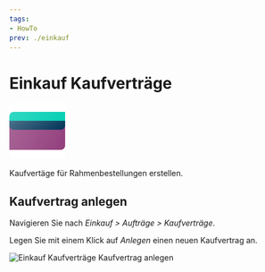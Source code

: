 ```yaml
---
tags:
- HowTo
prev: ./einkauf
---
```

# Einkauf Kaufverträge
![icons_odoo_purchase](assets/icons_odoo_purchase.png)

Kaufvertäge für Rahmenbestellungen erstellen.

## Kaufvertrag anlegen

Navigieren Sie nach *Einkauf > Aufträge > Kaufverträge*.

Legen Sie mit einem Klick auf *Anlegen* einen neuen Kaufvertrag an.

![Einkauf Kaufverträge Kaufvertrag anlegen](assets/Einkauf%20Kaufverträge%20Kaufvertrag%20anlegen.png)

